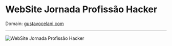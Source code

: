 # WebSite Jornada Profissão Hacker

Domain: [gustavocelani.com](https://gustavocelani.com)

---------------------------------

![WebSite Jornada Profissão Hacker](hist/frontend-v08.png "v0.8")

